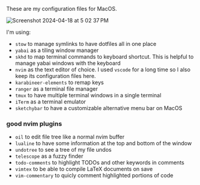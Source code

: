 These are my configuration files for MacOS.

![Screenshot 2024-04-18 at 5 02 37 PM](https://github.com/DomizianoScarcelli/dotfiles/assets/44399141/70db3cb2-14ed-4e0e-bdf9-30829b27d955)

I'm using:
- `stow` to manage symlinks to have dotfiles all in one place
- `yabai` as a tiling window manager
- `skhd` to map terminal commands to keyboard shortcut. This is helpful to manage yabai windows with the keyboard
- `nvim` as the text editor of choice. I used `vscode` for a long time so I also keep its configuration files here.
- `karabineer-elements` to remap keys
- `ranger` as a terminal file manager
- `tmux` to have multiple terminal windows in a single terminal
- `iTerm` as a terminal emulator
- `sketchybar` to have a customizable alternative menu bar on MacOS

### good nvim plugins

- `oil` to edit file tree like a normal nvim buffer
- `lualine` to have some information at the top and bottom of the window
- `undotree` to see a tree of my file undos
- `telescope` as a fuzzy finder
- `todo-comments` to highlight TODOs and other keywords in comments
- `vimtex` to be able to compile LaTeX documents on save
- `vim-commentary` to quicly comment highlighted portions of code

